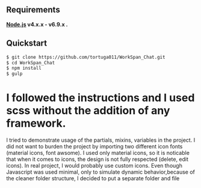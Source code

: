 ## Requirements

**[Node.js](http://nodejs.org) v4.x.x - v6.9.x .**

## Quickstart
```bash
$ git clone https://github.com/tortuga011/WorkSpan_Chat.git
$ cd WorkSpan_Chat
$ npm install
$ gulp
```
# I followed the instructions and I used scss without the addition of any framework. 
I tried to demonstrate usage of the partials, mixins, variables in the project.
I did not want to burden the project by importing two different icon fonts (material icons, font awsome). I used only material icons, so it is noticable that when it comes to icons, the design is not fully respected (delete, edit icons). In real project, I would probably use custom icons.
Even though Javascript was used minimal, only to simulate dynamic behavior,because of the cleaner folder structure, I decided to put a separate folder and file